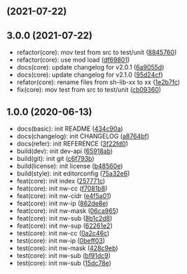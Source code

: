 ##  (2021-07-22)




## 3.0.0 (2021-07-22)

* refactor(core): mov test from src to test/unit ([8845760](https://github.com/YMC-GitHub/sh-lib-nw-fun/commit/8845760))
* refactor(core): use mod load ([df69801](https://github.com/YMC-GitHub/sh-lib-nw-fun/commit/df69801))
* docs(core): update changelog for v2.0.1 ([6a9055d](https://github.com/YMC-GitHub/sh-lib-nw-fun/commit/6a9055d))
* docs(core): update changelog for v2.1.0 ([95d24cf](https://github.com/YMC-GitHub/sh-lib-nw-fun/commit/95d24cf))
* refator(core): rename files from sh-lib-xx to xx ([1e2b7fc](https://github.com/YMC-GitHub/sh-lib-nw-fun/commit/1e2b7fc))
* fix(core): mov test from src to test/unit ([cb09360](https://github.com/YMC-GitHub/sh-lib-nw-fun/commit/cb09360))



## 1.0.0 (2020-06-13)

* docs(basic): init README ([434c90a](https://github.com/YMC-GitHub/sh-lib-nw-fun/commit/434c90a))
* docs(changelog): init CHANGELOG ([a8764bf](https://github.com/YMC-GitHub/sh-lib-nw-fun/commit/a8764bf))
* docs(refer): init REFERENCE ([3f22fd0](https://github.com/YMC-GitHub/sh-lib-nw-fun/commit/3f22fd0))
* build(dev): init dev-api ([65918ab](https://github.com/YMC-GitHub/sh-lib-nw-fun/commit/65918ab))
* build(git): init git ([c6f793b](https://github.com/YMC-GitHub/sh-lib-nw-fun/commit/c6f793b))
* build(license): init license ([b48560e](https://github.com/YMC-GitHub/sh-lib-nw-fun/commit/b48560e))
* build(style): init editorconfig ([75a32e6](https://github.com/YMC-GitHub/sh-lib-nw-fun/commit/75a32e6))
* feat(core): init index ([257771c](https://github.com/YMC-GitHub/sh-lib-nw-fun/commit/257771c))
* feat(core): init nw-cc ([f7081b8](https://github.com/YMC-GitHub/sh-lib-nw-fun/commit/f7081b8))
* feat(core): init nw-cidr ([e4f5a01](https://github.com/YMC-GitHub/sh-lib-nw-fun/commit/e4f5a01))
* feat(core): init nw-ip ([862de8e](https://github.com/YMC-GitHub/sh-lib-nw-fun/commit/862de8e))
* feat(core): init nw-mask ([06ca965](https://github.com/YMC-GitHub/sh-lib-nw-fun/commit/06ca965))
* feat(core): init nw-sub ([8b1c2d8](https://github.com/YMC-GitHub/sh-lib-nw-fun/commit/8b1c2d8))
* feat(core): init nw-sup ([62261e2](https://github.com/YMC-GitHub/sh-lib-nw-fun/commit/62261e2))
* test(core): init nw-cc ([0a2c46c](https://github.com/YMC-GitHub/sh-lib-nw-fun/commit/0a2c46c))
* test(core): init nw-ip ([0beff03](https://github.com/YMC-GitHub/sh-lib-nw-fun/commit/0beff03))
* test(core): init nw-mask ([428c9eb](https://github.com/YMC-GitHub/sh-lib-nw-fun/commit/428c9eb))
* test(core): init nw-sub ([bf91dc9](https://github.com/YMC-GitHub/sh-lib-nw-fun/commit/bf91dc9))
* test(core): init nw-sub ([15dc78e](https://github.com/YMC-GitHub/sh-lib-nw-fun/commit/15dc78e))



